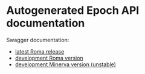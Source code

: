 # Autogenerated Epoch API documentation

Swagger documentation:
- [latest Roma release](https://aeternity.github.io/api-docs/)
- [development Roma version](https://aeternity.github.io/api-docs/?config=https://raw.githubusercontent.com/aeternity/aeternity/master/apps/aehttp/priv/swagger.json)
- [development Minerva version (unstable)](https://aeternity.github.io/api-docs/?config=https://raw.githubusercontent.com/aeternity/aeternity/minerva/apps/aehttp/priv/swagger.json)
